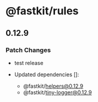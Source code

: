 # @fastkit/rules

## 0.12.9

### Patch Changes

- test release

- Updated dependencies []:
  - @fastkit/helpers@0.12.9
  - @fastkit/tiny-logger@0.12.9
